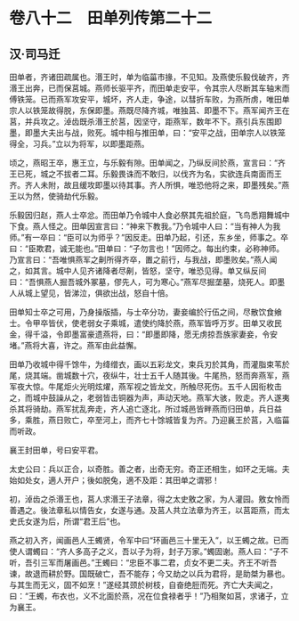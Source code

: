 # 卷八十二　田单列传第二十二

## 汉·司马迁

田单者，齐诸田疏属也。湣王时，单为临菑市掾，不见知。及燕使乐毅伐破齐，齐湣王出奔，已而保莒城。燕师长驱平齐，而田单走安平，令其宗人尽断其车轴末而傅铁笼。已而燕军攻安平，城坏，齐人走，争途，以彗折车败，为燕所虏，唯田单宗人以铁笼故得脱，东保即墨。燕既尽降齐城，唯独莒、即墨不下。燕军闻齐王在莒，并兵攻之。淖齿既杀湣王於莒，因坚守，距燕军，数年不下。燕引兵东围即墨，即墨大夫出与战，败死。城中相与推田单，曰：“安平之战，田单宗人以铁笼得全，习兵。”立以为将军，以即墨距燕。  
  
顷之，燕昭王卒，惠王立，与乐毅有隙。田单闻之，乃纵反间於燕，宣言曰：“齐王已死，城之不拔者二耳。乐毅畏诛而不敢归，以伐齐为名，实欲连兵南面而王齐。齐人未附，故且缓攻即墨以待其事。齐人所惧，唯恐他将之来，即墨残矣。”燕王以为然，使骑劫代乐毅。  
  
乐毅因归赵，燕人士卒忿。而田单乃令城中人食必祭其先祖於庭，飞鸟悉翔舞城中下食。燕人怪之。田单因宣言曰：“神来下教我。”乃令城中人曰：“当有神人为我师。”有一卒曰：“臣可以为师乎？”因反走。田单乃起，引还，东乡坐，师事之。卒曰：“臣欺君，诚无能也。”田单曰：“子勿言也！”因师之。每出约束，必称神师。乃宣言曰：“吾唯惧燕军之劓所得齐卒，置之前行，与我战，即墨败矣。”燕人闻之，如其言。城中人见齐诸降者尽劓，皆怒，坚守，唯恐见得。单又纵反间曰：“吾惧燕人掘吾城外冢墓，僇先人，可为寒心。”燕军尽掘垄墓，烧死人。即墨人从城上望见，皆涕泣，俱欲出战，怒自十倍。  
  
田单知士卒之可用，乃身操版插，与士卒分功，妻妾编於行伍之间，尽散饮食飨士。令甲卒皆伏，使老弱女子乘城，遣使约降於燕，燕军皆呼万岁。田单又收民金，得千溢，令即墨富豪遗燕将，曰：“即墨即降，愿无虏掠吾族家妻妾，令安堵。”燕将大喜，许之。燕军由此益懈。  
  
田单乃收城中得千馀牛，为绛缯衣，画以五彩龙文，束兵刃於其角，而灌脂束苇於尾，烧其端。凿城数十穴，夜纵牛，壮士五千人随其後。牛尾热，怒而奔燕军，燕军夜大惊。牛尾炬火光明炫燿，燕军视之皆龙文，所触尽死伤。五千人因衔枚击之，而城中鼓譟从之，老弱皆击铜器为声，声动天地。燕军大骇，败走。齐人遂夷杀其将骑劫。燕军扰乱奔走，齐人追亡逐北，所过城邑皆畔燕而归田单，兵日益多，乘胜，燕日败亡，卒至河上，而齐七十馀城皆复为齐。乃迎襄王於莒，入临菑而听政。  
  
襄王封田单，号曰安平君。  
  
太史公曰：兵以正合，以奇胜。善之者，出奇无穷。奇正还相生，如环之无端。夫始如处女，適人开户；後如脱兔，適不及距：其田单之谓邪！  
  
初，淖齿之杀湣王也，莒人求湣王子法章，得之太史敫之家，为人灌园。敫女怜而善遇之。後法章私以情告女，女遂与通。及莒人共立法章为齐王，以莒距燕，而太史氏女遂为后，所谓“君王后”也。  
  
燕之初入齐，闻画邑人王蠋贤，令军中曰“环画邑三十里无入”，以王蠋之故。已而使人谓蠋曰：“齐人多高子之义，吾以子为将，封子万家。”蠋固谢。燕人曰：“子不听，吾引三军而屠画邑。”王蠋曰：“忠臣不事二君，贞女不更二夫。齐王不听吾谏，故退而耕於野。国既破亡，吾不能存；今又劫之以兵为君将，是助桀为暴也。与其生而无义，固不如烹！”遂经其颈於树枝，自奋绝脰而死。齐亡大夫闻之，曰：“王蠋，布衣也，义不北面於燕，况在位食禄者乎！”乃相聚如莒，求诸子，立为襄王。  
  
